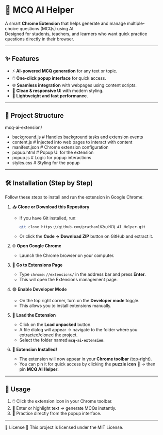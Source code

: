 # 🤖 MCQ AI Helper

A smart **Chrome Extension** that helps generate and manage multiple-choice questions (MCQs) using AI.  
Designed for students, teachers, and learners who want quick practice questions directly in their browser.  

---

## ✨ Features
- ⚡ **AI-powered MCQ generation** for any text or topic.  
- 🖱️ **One-click popup interface** for quick access.  
- 🌐 **Seamless integration** with webpages using content scripts.  
- 🎨 **Clean & responsive UI** with modern styling.  
- 🚀 **Lightweight and fast performance**.  

---

## 📂 Project Structure

mcq-ai-extension/
- background.js  # Handles background tasks and extension events
- content.js     # Injected into web pages to interact with content
- manifest.json  # Chrome extension configuration
- popup.html     # Popup UI for the extension
- popup.js       # Logic for popup interactions
- styles.css     # Styling for the popup


---

## 🛠️ Installation (Step by Step)

Follow these steps to install and run the extension in Google Chrome:

1. 📥 **Clone or Download this Repository**  
   - If you have Git installed, run:  
     ```bash
     git clone https://github.com/pratham162u/MCQ_AI_Helper.git
     ```  
   - Or click the **Code → Download ZIP** button on GitHub and extract it.

2. 🌐 **Open Google Chrome**  
   - Launch the Chrome browser on your computer.

3. 🔧 **Go to Extensions Page**  
   - Type `chrome://extensions/` in the address bar and press **Enter**.  
   - This will open the Extensions management page.

4. 🟢 **Enable Developer Mode**  
   - On the top right corner, turn on the **Developer mode** toggle.  
   - This allows you to install extensions manually.

5. 📂 **Load the Extension**  
   - Click on the **Load unpacked** button.  
   - A file dialog will appear → navigate to the folder where you extracted/cloned the project.  
   - Select the folder named **`mcq-ai-extension`**.

6. 🎉 **Extension Installed!**  
   - The extension will now appear in your **Chrome toolbar** (top-right).  
   - You can pin it for quick access by clicking the **puzzle icon** 🧩 → then pin **MCQ AI Helper**.

---

## 📖 Usage

1. 🖱️ Click the extension icon in your Chrome toolbar.  
2. 🤖 Enter or highlight text → generate MCQs instantly.  
3. 📑 Practice directly from the popup interface.  


---

📜 License
📝 This project is licensed under the MIT License.
